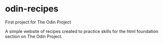 # odin-recipes
First project for The Odin Project

A simple website of recipes created to practice skills for the html foundation section on The Odin Project.

